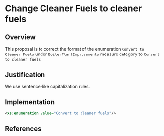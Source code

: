 # Change Cleaner Fuels to cleaner fuels

## Overview

This proposal is to correct the format of the enumeration `Convert to Cleaner Fuels` under `BoilerPlantImprovements` measure category to `Convert to cleaner fuels`.

## Justification

We use sentence-like capitalization rules.

## Implementation

```xml
<xs:enumeration value="Convert to cleaner fuels"/>
```

## References

